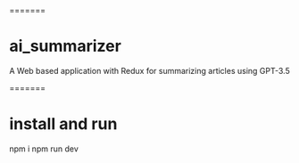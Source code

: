 =======
# ai_summarizer
A Web based application with Redux for summarizing articles using GPT-3.5

=======
# install and run
npm i
npm run dev